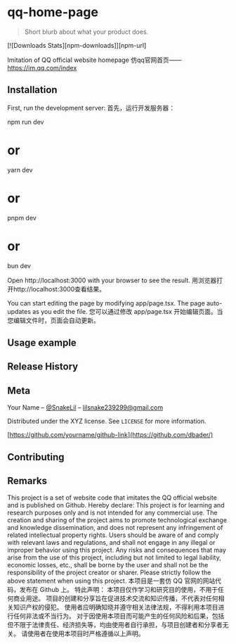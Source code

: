# qq-home-page
> Short blurb about what your product does.

[![Downloads Stats][npm-downloads]][npm-url]

Imitation of QQ official website homepage
仿qq官网首页——https://im.qq.com/index



## Installation

First, run the development server:
首先，运行开发服务器：

npm run dev
# or
yarn dev
# or
pnpm dev
# or
bun dev

Open http://localhost:3000 with your browser to see the result.
用浏览器打开http://localhost:3000查看结果。

You can start editing the page by modifying app/page.tsx. The page auto-updates as you edit the file.
您可以通过修改 app/page.tsx 开始编辑页面。当您编辑文件时，页面会自动更新。

## Usage example



## Release History



## Meta

Your Name – [@SnakeLil](https://github.com/SnakeLil) – lilsnake239299@gmail.com

Distributed under the XYZ license. See ``LICENSE`` for more information.

[https://github.com/yourname/github-link](https://github.com/dbader/)

## Contributing

## Remarks

This project is a set of website code that imitates the QQ official website and is published on Github.
Hereby declare:
This project is for learning and research purposes only and is not intended for any commercial use.
The creation and sharing of the project aims to promote technological exchange and knowledge dissemination, and does not represent any infringement of related intellectual property rights.
Users should be aware of and comply with relevant laws and regulations, and shall not engage in any illegal or improper behavior using this project.
Any risks and consequences that may arise from the use of this project, including but not limited to legal liability, economic losses, etc., shall be borne by the user and shall not be the responsibility of the project creator or sharer.
Please strictly follow the above statement when using this project.
本项目是一套仿 QQ 官网的网站代码，发布在 Github 上。
特此声明：
本项目仅作学习和研究目的使用，不用于任何商业用途。
项目的创建和分享旨在促进技术交流和知识传播，不代表对任何相关知识产权的侵犯。
使用者应明确知晓并遵守相关法律法规，不得利用本项目进行任何非法或不当行为。
对于因使用本项目而可能产生的任何风险和后果，包括但不限于法律责任、经济损失等，均由使用者自行承担，与项目创建者和分享者无关。
请使用者在使用本项目时严格遵循以上声明。
